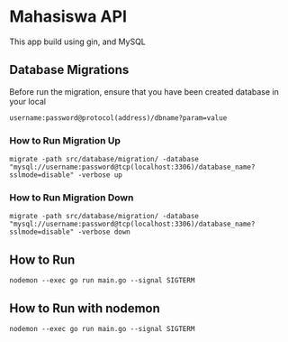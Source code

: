 # Mahasiswa API
This app build using gin, and MySQL
## Database Migrations
Before run the migration, ensure that you have been created database in your local
```
username:password@protocol(address)/dbname?param=value
```
### How to Run Migration Up
```
migrate -path src/database/migration/ -database "mysql://username:password@tcp(localhost:3306)/database_name?sslmode=disable" -verbose up
```
### How to Run Migration Down
```
migrate -path src/database/migration/ -database "mysql://username:password@tcp(localhost:3306)/database_name?sslmode=disable" -verbose down
```

## How to Run 

```
nodemon --exec go run main.go --signal SIGTERM
```

## How to Run with nodemon

```
nodemon --exec go run main.go --signal SIGTERM
```
